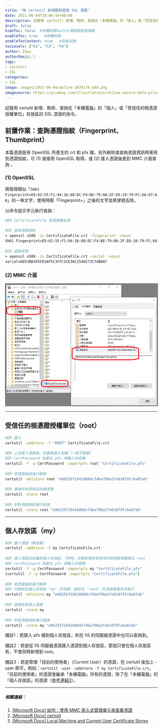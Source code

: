 ```yaml
---
title: "⽤ certutil 新增刪除查詢 SSL 憑證"
date: 2021-06-04T10:06:44+08:00
description: 記錄⽤ certutil 新增、刪除、查詢在「本機電腦」的「個⼈」或「受信任的根憑證授權單位」存放區的 SSL 憑證的指令。
draft: false
hideToc: false  #側欄目錄Switch預設開啟或隱藏
enableToc: true   #側欄目錄
enableTocContent: true   #頁面目錄
tocLevels: ["h2", "h3", "h4"]
author: Zoey
authorEmoji: 👻
tags:
- certutil
- SSL
categories:
- SSL
image: images/2021-06-04/online-3474176_640.png
imagesource: https://pixabay.com/illustrations/online-secure-data-privacy-3474176/
---
```


記錄⽤ certutil 新增、刪除、查詢在「本機電腦」的「個⼈」或「受信任的根憑證授權單位」存放區的 SSL 憑證的指令。

<!--more-->

## 前置作業：查詢憑證指紋（Fingerprint、Thumbprint）

本篇憑證是⽤ OpenSSL 所產⽣的 crt 和 pfx 檔，另外刪除或查詢憑證資訊時需⽤到憑證指紋，可 (1) 直接⽤ OpenSSL 取得，或 (2) 匯入憑證後進到 MMC 介⾯查詢 。

### (1) OpenSSL
將取得類似「`SHA1 Fingerprint=E9:62:55:F1:94:16:88:DC:F4:BE:79:0A:2F:E6:10:79:FC:6A:87:AB`」的⼀串文字，使⽤時取「Fingerprint=」之後的文字並將冒號去除。

以命令提示字元執行查詢：

``` cmd
REM CertificateFile 為憑證檔名稱

REM 查詢憑證指紋
> openssl x509 -in CertificateFile.crt -fingerprint -noout
SHA1 Fingerprint=E9:62:55:F1:94:16:88:DC:F4:BE:79:0A:2F:E6:10:79:FC:6A:87:AB

REM 查詢序號
> openssl x509 -in CertificateFile.crt -serial -noout
serial=6D53BD345F83AF5C3CFC1CE36C2540273C74B607
```

### (2) MMC 介面

![mmc-fingerprint](../../../static/images/2021-06-04/mmc-fingerprint.png)

-------------------------

## 受信任的根憑證授權單位（root）

``` cmd
REM 匯入
certutil -addstore -f "ROOT" CertificateFile.crt

REM 上述匯入憑證後，如要再匯入密鑰（⼀般不需要）
REM CertPassword 為產⽣ pfx 時輸入的密碼
certutil -f -p CertPassword -importpfx root "CertificateFile.pfx"

REM 依憑證指紋進行刪除
certutil -delstore root "e96255f1941688dcf4be790a2fe61079fc6a87ab"

REM 查詢所有受信任的根憑證
certutil -store root

REM 針對憑證指紋進⾏查詢
certutil -store root "e96255f1941688dcf4be790a2fe61079fc6a87ab"
```

-------------------------

## 個⼈存放區（my）

``` cmd
REM 匯入憑證（無密鑰）
certutil -addstore -f my CertificateFile.crt

REM 匯入憑證及密鑰到個人存放區，「同時」也會新增到受信任的根憑證授權單位 root
REM CertPassword 為產生 pfx 時輸入的密碼
certutil -f -p CertPassword -importpfx my "CertificateFile.pfx"
(certutil -f -p CertPassword -importpfx "CertificateFile.pfx")

REM 依憑證指紋進行刪除
REM 只刪除在個人存放區 "my" 的憑證，刪除在 "root" 的憑證需要另外執行
certutil -delstore my "e96255f1941688dcf4be790a2fe61079fc6a87ab"

REM 查詢所有個人憑證
certutil -store my

REM 針對憑證指紋進行查詢
certutil -store my "e96255f1941688dcf4be790a2fe61079fc6a87ab"
```

備註1：若匯入 pfx 檔到個人存放區，則在 IIS 的伺服器憑證中也可以查詢到。

備註2：若是從 IIS 伺服器憑證匯入憑證到個人存放區，那就只會在個人存放區有，不會同時新增到 root。

備註3：若是管理「目前的使用者」（Current User）的憑證，在 certutil 後加上 -user 即可，例如：`certutil -user -addstore -f my CertificateFile.crt`。「目前的使用者」的憑證會繼承「本機電腦」所有的憑證，除了在「本機電腦」的「個人存放區」的憑證（[參考連結3](https://docs.microsoft.com/en-us/windows-hardware/drivers/install/local-machine-and-current-user-certificate-stores)）。

-------------------------

##### 相關連結：

1. [[Microsoft Docs] 如何：使用 MMC 嵌入式管理單元來查看憑證](https://docs.microsoft.com/zh-tw/dotnet/framework/wcf/feature-details/how-to-view-certificates-with-the-mmc-snap-in)
2. [[Microsoft Docs] certutil](https://docs.microsoft.com/zh-tw/windows-server/administration/windows-commands/certutil)
3. [[Microsoft Docs] Local Machine and Current User Certificate Stores](https://docs.microsoft.com/en-us/windows-hardware/drivers/install/local-machine-and-current-user-certificate-stores)
